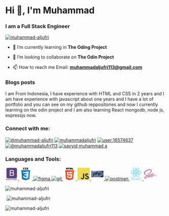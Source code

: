 <h1>Hi 👋, I'm Muhammad</h1>
<h3>I am a Full Stack Engineer</h3>

<p align="left"> <a href="https://github.com/ryo-ma/github-profile-trophy"><img src="https://github-profile-trophy.vercel.app/?username=muhammad-aljufri" alt="muhammad-aljufri" /></a> </p>

- 🌱 I’m currently learning in **The Oding Project**

- 👯 I’m looking to collaborate on **The Odin Project**

- 📫 How to reach me Email: **muhammadaljufri113@gmail.com**

### Blogs posts
<!-- BLOG-POST-LIST:START -->
I am From Indonesia, I have experience with HTML and CSS in 2 years and I am have experience with javascript about one years and I have a lot of portfolio and you can see on my github reppositories and now I currently learning on the odin project and I am also learning React mongodb, node js, expressjs now.
<!-- BLOG-POST-LIST:END -->

<h3 align="left">Connect with me:</h3>
<p align="left">
<a href="https://codepen.io/@muhammad-aljufri" target="blank"><img align="center" src="https://raw.githubusercontent.com/rahuldkjain/github-profile-readme-generator/master/src/images/icons/Social/codepen.svg" alt="@muhammad-aljufri" height="30" width="40" /></a>
<a href="https://dev.to/muhammadaljufri" target="blank"><img align="center" src="https://cdn.jsdelivr.net/npm/simple-icons@3.0.1/icons/dev-dot-to.svg" alt="muhammadaljufri" height="30" width="40" /></a>
<a href="https://stackoverflow.com/users/user:16574637" target="blank"><img align="center" src="https://raw.githubusercontent.com/rahuldkjain/github-profile-readme-generator/master/src/images/icons/Social/stack-overflow.svg" alt="user:16574637" height="30" width="40" /></a>
<a href="https://medium.com/@muhammadaljufri113" target="blank"><img align="center" src="https://raw.githubusercontent.com/rahuldkjain/github-profile-readme-generator/master/src/images/icons/Social/medium.svg" alt="@muhammadaljufri113" height="30" width="40" /></a>
<a href="https://www.hackerrank.com/sayyid muhammad a" target="blank"><img align="center" src="https://raw.githubusercontent.com/rahuldkjain/github-profile-readme-generator/master/src/images/icons/Social/hackerrank.svg" alt="sayyid muhammad a" height="30" width="40" /></a>
</p>

<h3 align="left">Languages and Tools:</h3>
<p align="left"> <a href="https://getbootstrap.com" target="_blank"> <img src="https://raw.githubusercontent.com/devicons/devicon/master/icons/bootstrap/bootstrap-plain-wordmark.svg" alt="bootstrap" width="40" height="40"/> </a> <a href="https://www.w3schools.com/css/" target="_blank"> <img src="https://raw.githubusercontent.com/devicons/devicon/master/icons/css3/css3-original-wordmark.svg" alt="css3" width="40" height="40"/> </a> <a href="https://www.figma.com/" target="_blank"> <img src="https://www.vectorlogo.zone/logos/figma/figma-icon.svg" alt="figma" width="40" height="40"/> </a> <a href="https://git-scm.com/" target="_blank"> <img src="https://www.vectorlogo.zone/logos/git-scm/git-scm-icon.svg" alt="git" width="40" height="40"/> </a> <a href="https://www.w3.org/html/" target="_blank"> <img src="https://raw.githubusercontent.com/devicons/devicon/master/icons/html5/html5-original-wordmark.svg" alt="html5" width="40" height="40"/> </a> <a href="https://developer.mozilla.org/en-US/docs/Web/JavaScript" target="_blank"> <img src="https://raw.githubusercontent.com/devicons/devicon/master/icons/javascript/javascript-original.svg" alt="javascript" width="40" height="40"/> </a> <a href="https://www.php.net" target="_blank"> <img src="https://raw.githubusercontent.com/devicons/devicon/master/icons/php/php-original.svg" alt="php" width="40" height="40"/> </a> <a href="https://postman.com" target="_blank"> <img src="https://www.vectorlogo.zone/logos/getpostman/getpostman-icon.svg" alt="postman" width="40" height="40"/> </a> <a href="https://reactjs.org/" target="_blank"> <img src="https://raw.githubusercontent.com/devicons/devicon/master/icons/react/react-original-wordmark.svg" alt="react" width="40" height="40"/> </a> <a href="https://sass-lang.com" target="_blank"> <img src="https://raw.githubusercontent.com/devicons/devicon/master/icons/sass/sass-original.svg" alt="sass" width="40" height="40"/> </a> </p>

<p><img src="https://github-readme-stats.vercel.app/api/top-langs?username=muhammad-aljufri&show_icons=true&locale=en&layout=compact" alt="muhammad-aljufri" /></p>

<p>&nbsp;<img src="https://github-readme-stats.vercel.app/api?username=muhammad-aljufri&show_icons=true&locale=en" alt="muhammad-aljufri" /></p>

<p><img src="https://github-readme-streak-stats.herokuapp.com/?user=muhammad-aljufri&" alt="muhammad-aljufri" /></p>
